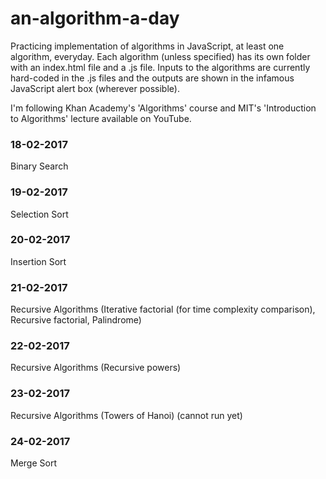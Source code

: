 # an-algorithm-a-day
Practicing implementation of algorithms in JavaScript, at least one algorithm, everyday. Each algorithm (unless specified) has its own folder with an index.html file and a <algorithmName>.js file. Inputs to the algorithms are currently hard-coded in the .js files and the outputs are shown in the infamous JavaScript alert box (wherever possible).

I'm following Khan Academy's 'Algorithms' course and MIT's 'Introduction to Algorithms' lecture available on YouTube.

### 18-02-2017
Binary Search

### 19-02-2017
Selection Sort

### 20-02-2017
Insertion Sort

### 21-02-2017
Recursive Algorithms (Iterative factorial (for time complexity comparison), Recursive factorial, Palindrome)

### 22-02-2017
Recursive Algorithms (Recursive powers)

### 23-02-2017
Recursive Algorithms (Towers of Hanoi) (cannot run yet)

### 24-02-2017
Merge Sort
